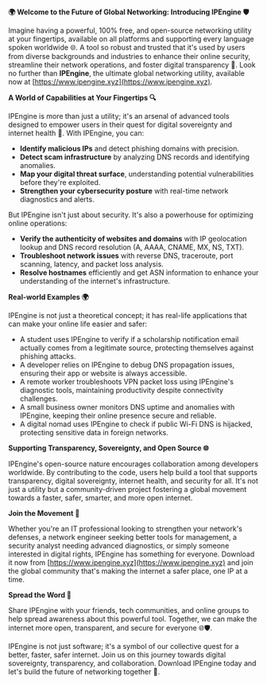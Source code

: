 **🌍 Welcome to the Future of Global Networking: Introducing IPEngine 🛡️**

Imagine having a powerful, 100% free, and open-source networking utility at your fingertips, available on all platforms and supporting every language spoken worldwide 🌐. A tool so robust and trusted that it's used by users from diverse backgrounds and industries to enhance their online security, streamline their network operations, and foster digital transparency 📡. Look no further than **IPEngine**, the ultimate global networking utility, available now at [https://www.ipengine.xyz](https://www.ipengine.xyz).

**A World of Capabilities at Your Fingertips 🔍**

IPEngine is more than just a utility; it's an arsenal of advanced tools designed to empower users in their quest for digital sovereignty and internet health 🚀. With IPEngine, you can:

- **Identify malicious IPs** and detect phishing domains with precision.
- **Detect scam infrastructure** by analyzing DNS records and identifying anomalies.
- **Map your digital threat surface**, understanding potential vulnerabilities before they're exploited.
- **Strengthen your cybersecurity posture** with real-time network diagnostics and alerts.

But IPEngine isn't just about security. It's also a powerhouse for optimizing online operations:

- **Verify the authenticity of websites and domains** with IP geolocation lookup and DNS record resolution (A, AAAA, CNAME, MX, NS, TXT).
- **Troubleshoot network issues** with reverse DNS, traceroute, port scanning, latency, and packet loss analysis.
- **Resolve hostnames** efficiently and get ASN information to enhance your understanding of the internet's infrastructure.

**Real-world Examples 🌍**

IPEngine is not just a theoretical concept; it has real-life applications that can make your online life easier and safer:

- A student uses IPEngine to verify if a scholarship notification email actually comes from a legitimate source, protecting themselves against phishing attacks.
- A developer relies on IPEngine to debug DNS propagation issues, ensuring their app or website is always accessible.
- A remote worker troubleshoots VPN packet loss using IPEngine's diagnostic tools, maintaining productivity despite connectivity challenges.
- A small business owner monitors DNS uptime and anomalies with IPEngine, keeping their online presence secure and reliable.
- A digital nomad uses IPEngine to check if public Wi-Fi DNS is hijacked, protecting sensitive data in foreign networks.

**Supporting Transparency, Sovereignty, and Open Source 🌐**

IPEngine's open-source nature encourages collaboration among developers worldwide. By contributing to the code, users help build a tool that supports transparency, digital sovereignty, internet health, and security for all. It's not just a utility but a community-driven project fostering a global movement towards a faster, safer, smarter, and more open internet.

**Join the Movement 🚀**

Whether you're an IT professional looking to strengthen your network's defenses, a network engineer seeking better tools for management, a security analyst needing advanced diagnostics, or simply someone interested in digital rights, IPEngine has something for everyone. Download it now from [https://www.ipengine.xyz](https://www.ipengine.xyz) and join the global community that's making the internet a safer place, one IP at a time.

**Spread the Word 📢**

Share IPEngine with your friends, tech communities, and online groups to help spread awareness about this powerful tool. Together, we can make the internet more open, transparent, and secure for everyone 🌐🛡️.

IPEngine is not just software; it's a symbol of our collective quest for a better, faster, safer internet. Join us on this journey towards digital sovereignty, transparency, and collaboration. Download IPEngine today and let's build the future of networking together 🚀.